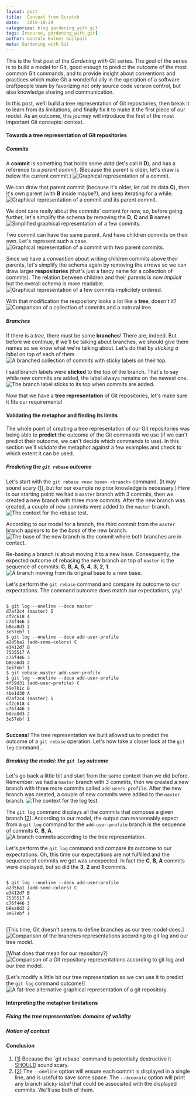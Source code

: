 ```yaml
---
layout: post
title:  Context from Scratch
date:   2015-10-29
categories: blog gardening_with_git
tags: [recurse, gardening_with_git]
author: Gonzalo Bulnes Guilpain
meta: Gardening with Git
---
```


This is the first post of the _Gardening with Git_ series. The goal of the series is to build a model for Git, good enough to predict the outcome of the most common Git commands, and to provide insight about conventions and practices which make Git a wonderful ally in the operation of a software craftpeople team by favorizing not only source code version control, but also knowledge sharing and communication.

In this post, we'll build a tree representation of Git repositories, then break it to learn from its limitations, and finally fix it to make it the first piece of our model. As an outcome, this journey will introduce the first of the most important Git concepts: context.

#### Towards a tree representation of Git repositories

##### Commits

A **commit** is something that holds some _data_ (let's call it **D**), and has a reference to a _parent commit_. (Because the parent is older, let's draw is below the current commit.)
![Graphical representation of a commit.](../../../../../images/gardening_with_git/commit.png)

We can draw that parent commit (because it's older, let call its data **C**), then it's own parent (with **B** inside maybe?), and keep iterating for a while.
![Graphical representation of a commit and its parent commit.](../../../../../images/gardening_with_git/commits.png)

We dont care really about the commits' content for now, so, before going further, let's simplify the schema by removing the **D**, **C** and **B** names.
![Simplified graphical representation of a few commits.](../../../../../images/gardening_with_git/commits-simplified.png)

Two commit can have the same parent. And have children commits on their own. Let's represent such a case.
![Graphical representation of a commit with two parent commits.](../../../../../images/gardening_with_git/commits-tree.png)

Since we have a _convention_ about writing children commits above their parents, let's simplify the schema again by removing the arrows so we can draw larger **respositories** (that's just a fancy name for a collection of commits). The relation between children and their parents is now _implicit_ but the overall schema is more readable.
![Graphical representation of a few commits implicitely ordered.](../../../../../images/gardening_with_git/commits-tree-simplified.png)

With that modification the respository looks a lot like a **tree**, doesn't it?
![Comparison of a collection of commits and a natrural tree.](../../../../../images/gardening_with_git/tree.png)

##### Branches

If there is a _tree_, there must be some **branches**! There are, indeed. But before we continue, if we'll be talking about branches, we should give them names so we know what we're talking about. Let's do that by _sticking a label_ on top of each of them.
![A branched collection of commits with sticky labels on their top.](../../../../../images/gardening_with_git/stickers.png)

I said branch labels were **sticked** to the top of the branch. That's to say while new commits are added, the label always remains on the newest one.
![The branch label sticks to its top when commits are added.](../../../../../images/gardening_with_git/sticker.png)

Now that we have a **tree representation** of Git repositories, let's make sure it fits our requirements!

#### Validating the metaphor and finding its limits

The whole point of creating a tree representation of our Git repositories was being able to **predict** the outcome of the Git commands we use (if we can't predict their outcome, we can't decide which commands to use). In this section we'll _validate_ the metaphor against a few examples and check to which extent it can be used.

##### Predicting the `git rebase` outcome

Let's start with the `git rebase <new base> <branch>` command. (It may sound scary [<a href="#footnote-1" id="back-1">1</a>], but for our example no prior knowledge is necessary.) Here is our starting point: we had a `master` branch with 3 commits, then we created a new branch with three more commits. After the new branch was created, a couple of new commits were added to the `master` branch.
![The context for the rebase test.](../../../../../images/gardening_with_git/rebase-test-context.png)

According to our model for a branch, the third commit from the `master` branch appears to be the _base_ of the new branch.
![The base of the new branch is the commit where both branches are in contact.](../../../../../images/gardening_with_git/branch-base.png)

Re-basing a branch is about moving it to a new base. Consequently, the expected outcome of rebasing the new branch on top of `master` is the sequence of commits: **C**, **B**, **A**, **5**, **4**, **3**, **2**, **1**.
![A branch moving from its original base to a new base.](../../../../../images/gardening_with_git/rebase-test-expectation.png)

Let's perform the `git rebase` command and compare its outcome to our expectations. The command outcome does match our expectations, yay!
<pre><code>
$ git log --oneline --deco master
d7af2c4 (master) 5
cf2c618 4
c76f446 3
b8ea8d3 2
3e57ebf 1
$ git log --oneline --deco add-user-profile
a2d5ba1 (add-some-colors) C
e3412d7 B
7535517 A
c76f446 3
b8ea8d3 2
3e57ebf 1
$ git rebase master add-user-profile
$ git log --oneline --deco add-user-profile
4f59d31 (add-user-profile) C
59e701c B
4be1d30 A
d7af2c4 (master) 5
cf2c618 4
c76f446 3
b8ea8d3 2
3e57ebf 1

</code></pre>

**Success**! The tree representation we built allowed us to predict the outcome of a `git rebase` operation. Let's now take a closer look at the `git log` command...

##### Breaking the model: the `git log` outcome

Let's go back a little bit and start from the same context than we did before. Remember: we had a `master` branch with 3 commits, then we created a new branch with three more commits called `add-users-profile`. After the new branch was created, a couple of new commits were added to the `master` branch.
![The context for the log test.](../../../../../images/gardening_with_git/log-test-context.png)

The `git log` command displays all the commits that compose a given branch [<a href="#footnote-2" id="back-2">2</a>]. According to our model, the output can reasonnably expect from a `git log` command for the `add-user-profile` branch is the sequence of commits **C**, **B**, **A**.
![A branch commits according to the tree representation.](../../../../../images/gardening_with_git/log-test-expectations.png)

Let's perform the `git log` command and compare its outcome to our expectations. Oh, this time our expectations are not fulfilled and the sequence of commits we got was unexpected. In fact the **C**, **B**, **A** commits were displayed, but so did the **3**, **2** and **1** commits.
<pre><code>
$ git log --oneline --deco add-user-profile
a2d5ba1 (add-some-colors) C
e3412d7 B
7535517 A
c76f446 3
b8ea8d3 2
3e57ebf 1

</code></pre>

[This time, Git doesn't seems to define branches as our tree model does.]
![Comparison of the branches representations according to `git log` and our tree model.](../../../../../images/gardening_with_git/log-test-failure.png)

[What does that mean for our repository?]
![Comparison of a Git repository representations according to `git log` and our tree model.](../../../../../images/gardening_with_git/branches.png)

[Let's modify a little bit our tree representation so we can use it to predict the `git log` command outcome!]
![A fat-tree alternative graphical representation of a git repository.](../../../../../images/gardening_with_git/alternative-tree-representation.png)

#### Interpreting the metaphor limitations

##### Fixing the tree representation: domains of validity

##### Notion of context

#### Conclusion

<ol id="footnotes">
  <li class="footnote" id="footnote-1">[<a href="#back-1">1</a>] Because the `git rebase` command is potentially destructive it <a href="https://www.ietf.org/rfc/rfc2119.txt" title="RFC 2119">SHOULD</a> sound scary.</li>
  <li class="footnote" id="footnote-2">[<a href="#back-2">2</a>] The <code>--oneline</code> option will ensure each commit is displayed in a single line, and is useful to save some space. The <code>--decorate</code> option will print any branch <em>sticky label</em> that could be associated with the displayed commits. We'll use both of them.</li>
</ol>

  [should]: https://www.ietf.org/rfc/rfc2119.txt

